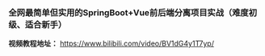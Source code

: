 

### 全网最简单但实用的SpringBoot+Vue前后端分离项目实战（难度初级、适合新手）


 **视频教程地址：**  https://www.bilibili.com/video/BV1dG4y1T7yp/ 